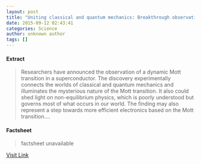 ```yaml
---
layout: post
title: "Uniting classical and quantum mechanics: Breakthrough observation of Mott transition in a superconductor"
date: 2015-09-12 02:43:41
categories: Science
author: unknown author
tags: []
---
```



#### Extract
>Researchers have announced the observation of a dynamic Mott transition in a superconductor. The discovery experimentally connects the worlds of classical and quantum mechanics and illuminates the mysterious nature of the Mott transition. It also could shed light on non-equilibrium physics, which is poorly understood but governs most of what occurs in our world. The finding may also represent a step towards more efficient electronics based on the Mott transition....

#### Factsheet
>factsheet unavailable

[Visit Link](http://www.sciencedaily.com/releases/2015/09/150911224341.htm)


